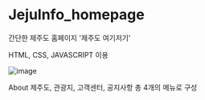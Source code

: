 # JejuInfo_homepage
간단한 제주도 홈페이지 '제주도 여기저기'

HTML, CSS, JAVASCRIPT 이용

![image](https://user-images.githubusercontent.com/81751105/123288518-9cce6400-d54a-11eb-8fce-a14bb7268bbc.png)

About 제주도, 관광지, 고객센터, 공지사항 총 4개의 메뉴로 구성
